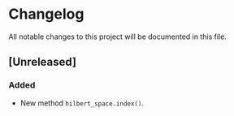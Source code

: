 # Changelog

All notable changes to this project will be documented in this file.

## [Unreleased]

### Added

- New method ``hilbert_space.index()``.
